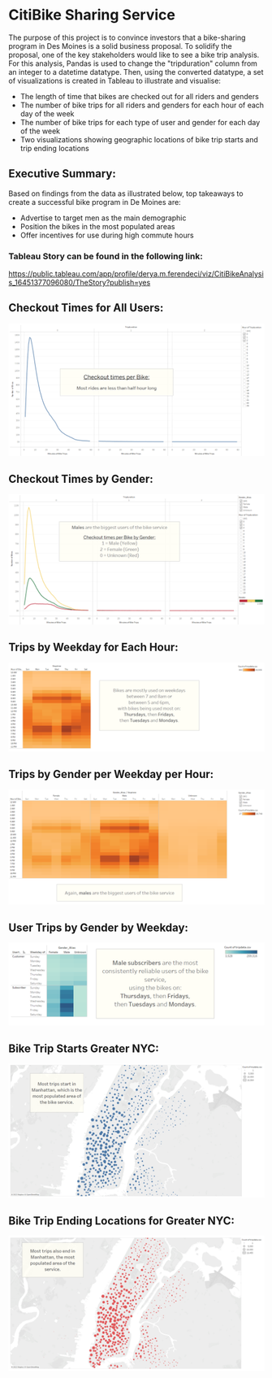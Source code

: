 # CitiBike Sharing Service

The purpose of this project is to convince investors that a bike-sharing program in Des Moines is a solid business proposal. To solidify the proposal, one of the key stakeholders would like to see a bike trip analysis. For this analysis, Pandas is used to change the "tripduration" column from an integer to a datetime datatype. Then, using the converted datatype, a set of visualizations is created in Tableau to illustrate and visualise:

- The length of time that bikes are checked out for all riders and genders
- The number of bike trips for all riders and genders for each hour of each day of the week
- The number of bike trips for each type of user and gender for each day of the week
- Two visualizations showing geographic locations of bike trip starts and trip ending locations

## Executive Summary:
Based on findings from the data as illustrated below, top takeaways to create a successful bike program in De Moines are:

- Advertise to target men as the main demographic
- Position the bikes in the most populated areas
- Offer incentives for use during high commute hours

### Tableau Story can be found in the following link:
https://public.tableau.com/app/profile/derya.m.ferendeci/viz/CitiBikeAnalysis_16451377096080/TheStory?publish=yes

## Checkout Times for All Users:
!["images/01_CheckoutTimesforUsers.png"](images/01_CheckoutTimesforUsers.png)

## Checkout Times by Gender:
!["images/02_CheckoutTimesforGender.png"](images/02_CheckoutTimesforGender.png)

## Trips by Weekday for Each Hour:
!["images/03_TripsbyWeekdayperEachHour.png"](images/03_TripsbyWeekdayperEachHour.png)

## Trips by Gender per Weekday per Hour:
!["images/04_TripsbyGenderWeekdayperHour.png"](images/04_TripsbyGenderWeekdayperHour.png)

## User Trips by Gender by Weekday:
!["images/05_UserTripsbyGenderbyWeekday.png"](images/05_UserTripsbyGenderbyWeekday.png)

## Bike Trip Starts Greater NYC:
!["images/06_BikeTripStartsManhattan.png"](images/06_BikeTripStartsManhattan.png)

## Bike Trip Ending Locations for Greater NYC:
!["images/07_BikeTripEndsManhattan.png"](images/07_BikeTripEndsManhattan.png)

